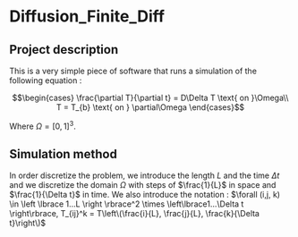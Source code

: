 # Diffusion_Finite_Diff

## Project description

This is a very simple piece of software that runs a simulation of the following equation :

```math
\begin{cases}

\frac{\partial T}{\partial t} = D\Delta T \text{ on }\Omega\\
T = T_{b} \text{ on } \partial\Omega

\end{cases}
```

Where $\Omega = [0,1]^3$. 

## Simulation method

In order discretize the problem, we introduce the length $L$ and the time $\Delta t$ and we discretize the domain $\Omega$ with steps of $\frac{1}{L}$ in space and $\frac{1}{\Delta t}$ in time. We also introduce the notation : $\forall (i,j, k) \in \left \lbrace 1...L \right \rbrace^2 \times \left\lbrace1...\Delta t \right\rbrace, T_{ij}^k = T\left\(\frac{i}{L}, \frac{j}{L}, \frac{k}{\Delta t}\right\)$

